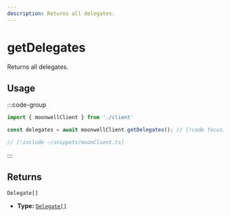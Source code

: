 ```yaml
---
description: Returns all delegates.
---
```


# getDelegates

Returns all delegates.

## Usage

:::code-group

```ts twoslash [example.ts]
import { moonwellClient } from './client'

const delegates = await moonwellClient.getDelegates(); // [!code focus]
```

```ts twoslash [client.ts] filename="client.ts"
// [!include ~/snippets/moonClient.ts]
```

:::

## Returns

```
Delegate[]
```

- **Type:** [`Delegate[]`](/docs/glossary/types#delegate)

<!-- ## Parameters

### includeLiquidStakingRewards

- **Type:** `boolean`

Whether to include liquid staking rewards in the response.

```ts twoslash
// [!include ~/snippets/moonClient.ts]
// ---cut---
const markets = await moonwellClient.getMarkets({
  includeLiquidStakingRewards: true // [!code focus]
})
``` -->